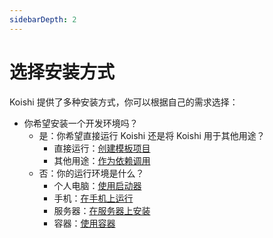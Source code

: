 ```yaml
---
sidebarDepth: 2
---
```


# 选择安装方式

Koishi 提供了多种安装方式，你可以根据自己的需求选择：

- 你希望安装一个开发环境吗？
  - 是：你希望直接运行 Koishi 还是将 Koishi 用于其他用途？
    - 直接运行：[创建模板项目](./boilerplate.md)
    - 其他用途：[作为依赖调用](./direct.md)
  - 否：你的运行环境是什么？
    - 个人电脑：[使用启动器](./desktop.md)
    - 手机：[在手机上运行](./mobile.md)
    - 服务器：[在服务器上安装](./server.md)
    - 容器：[使用容器](./container.md)
